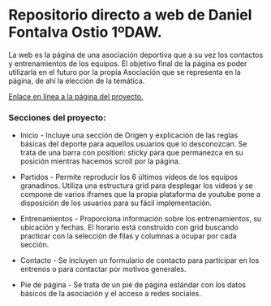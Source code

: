 
# Repositorio directo a web de Daniel Fontalva Ostio 1ºDAW.

La web es la página de una asociación deportiva que a su vez los contactos y entrenamientos de los equipos. El objetivo final de la página es poder utilizarla en el futuro por la propia Asociación que se representa en la página, de ahí la elección de la temática.

[Enlace en línea a la página del proyecto.](https://danielfo684.github.io/index.html)

### Secciones del proyecto:

- Inicio -
Incluye una sección de Origen y explicación de las reglas básicas del deporte para aquellos usuarios que lo desconozcan. Se trata de una barra con position: sticky para que permanezca en su posición mientras hacemos scroll por la página.

- Partidos -
Permite reproducir los 6 últimos vídeos de los equipos granadinos. Utiliza una estructura grid para desplegar los vídeos y se compone de varios iframes que la propia plataforma de youtube pone a disposición de los usuarios para su fácil implementación.

- Entrenamientos -
Proporciona información sobre los entrenamientos, su ubicación y fechas.
El horario está construido con grid buscando practicar con la selección de filas y columnas a ocupar por cada sección.

- Contacto -
Se incluyen un formulario de contacto para participar en los entrenos o para contactar por motivos generales.

- Pie de página -
Se trata de un pie de página estándar con los datos básicos de la asociación y el acceso a redes sociales.